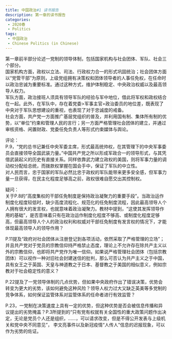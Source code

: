 ```yaml
---
title: 中国政治#1 读书报告
description: 第一章的读书报告
categories: 
 - 2020春
 - Politics
tags: 
 - 中国政治
 - Chinese Politics (in Chinese)
---
```

第一章前半部分论述一党制的领导体制，包括国家机构与社会团体、军队、社会三个部分。  
国家机构方面，政权以立法、司法、行政权力合一的形式巩固统治；社会团体方面以“党管干部”为原则，上级党组拥有决策权和团体领导者的人事任免权，在任命时以政治忠诚为重要标准。通过这种方式，维护体制稳定、中央政治权威以及最高领导人权力。  
军队方面，政治接班人须具有领导军队的经验与军中地位，借此将军权和政权结合在一起。此外，在军队中，存在着党委>军事主官=政治委员的地位差，既表现了中央对于军队思想建设的重视，也表现了对于忠诚度的戒备。  
社会方面，共产党一方面推广基层党组织的普及，并利用国有制、集体所有制的优势，以“单位”约束和管理人民的言行；另一方面严格管理社会团体的建立，并通过审核资格、闲置财政、党委任免负责人等形式约束媒体与舆论。    

评论：  
P.9，“党的总书记兼任中央军委主席，形式最高统帅权，在其管理下的中央军事委员会直接领导全国武装力量。”中国共产党之所以形成军政合一的领导形式，与其凭借武装起义的历史有直接关系。同样依靠武力建立政权的美国，则将军事力量的调动权分配给总统，而拨款权掌握在国会手中，保证了军队的中立性。  
对人民而言，忠于国家的军队必然比忠于政权的军队能带来更多安全感，但军事力量一旦获得，在民主化程度足够高之前，政权很难自愿交出其控制权。    




疑问：  
关于P.8的“高度集权的干部任免制度是保持政治凝聚力的重要手段”。当政治运作制度化程度较低时，缺少高度流程化、规范化的任免制度流程，因此最高领导人个人拥有很大的发言权，也就意味着政治凝聚力。教材中提到，“这使其发挥领导作用的基础”，是否意味着只有在政治运作制度化程度不够高、或制度化程度足够高，但最高领导人个人的政治权利和权威对干部任免制度有发言权的情况下，才能体现最高领导人的领导作用？  

P.11提及“政府对社会团体从注册登记到各项活动，依然采取了严格管理的立场”；并且共产党对于党员的宗教信仰持严格禁止态度，理论上不允许存在除共产主义以外的宗教信仰，也即将共产党作为唯一信仰。如果说严格管理社会团体（包括宗教团体）可以视作一种对旧社会封建迷信的批判，那么可否认为共产主义之于中国，具有女王之于英国、天皇与神道教之于日本、基督教之于美国的相似意义，例如宗教对于社会稳定性的意义？  

P.22提及了一党领导体制的几点优势，但如果中央政府作出了错误决策，优势会转变为更大的劣势，该如何避免这种风险？领导人权力过大又缺乏英美等多党制的竞争体系，如何保证监管体系对监管体系的任命者进行有效监管？  

P.23，一党制在决策速度上具有一定的优势，但这种优势是否会被信息传播和异议提出的劣势掩盖？P.3所提到的“只有党有权就有关全国性的重大政策问题作出决定，无论是党员个人还是组织，……，可以请求改变，但是不得公开发表与上级机关和党中央不同意见”， 李文亮事件以及新冠疫情“人传人”信息的迟报现象，可以作为劣势的佐证。  
